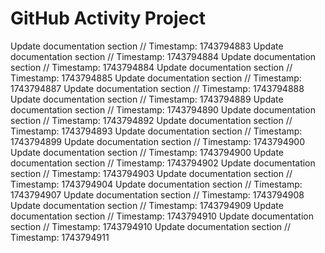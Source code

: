 # GitHub Activity Project
Update documentation section
// Timestamp: 1743794883
Update documentation section
// Timestamp: 1743794884
Update documentation section
// Timestamp: 1743794884
Update documentation section
// Timestamp: 1743794885
Update documentation section
// Timestamp: 1743794887
Update documentation section
// Timestamp: 1743794888
Update documentation section
// Timestamp: 1743794889
Update documentation section
// Timestamp: 1743794890
Update documentation section
// Timestamp: 1743794892
Update documentation section
// Timestamp: 1743794893
Update documentation section
// Timestamp: 1743794899
Update documentation section
// Timestamp: 1743794900
Update documentation section
// Timestamp: 1743794900
Update documentation section
// Timestamp: 1743794902
Update documentation section
// Timestamp: 1743794903
Update documentation section
// Timestamp: 1743794904
Update documentation section
// Timestamp: 1743794907
Update documentation section
// Timestamp: 1743794908
Update documentation section
// Timestamp: 1743794909
Update documentation section
// Timestamp: 1743794910
Update documentation section
// Timestamp: 1743794910
Update documentation section
// Timestamp: 1743794911
